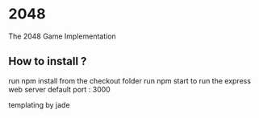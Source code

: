 2048
====

The 2048 Game Implementation

How to install ?
----------------
run npm install from the checkout folder
run npm start to run the express web server
default port : 3000

templating by jade
